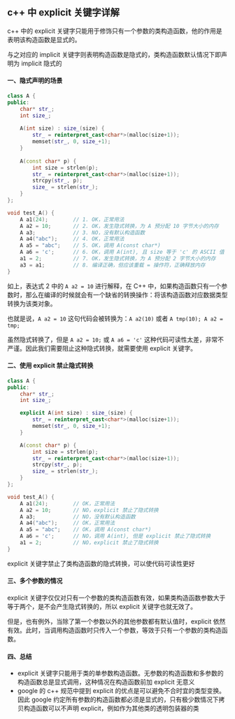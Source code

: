 ## c++ 中 explicit 关键字详解

c++ 中的 explicit 关键字只能用于修饰只有一个参数的类构造函数，他的作用是表明该构造函数是显式的。

与之对应的 implicit 关键字则表明构造函数是隐式的，类构造函数默认情况下即声明为 implicit 隐式的

#### 一、隐式声明的场景

```c++
class A {
public:
    char* str_;
    int size_;
    
    A(int size) : size_(size) {
        str_ = reinterpret_cast<char*>(malloc(size+1));
        memset(str_, 0, size_+1);
    }
    
    A(const char* p) {
        int size = strlen(p);
        str_ = reinterpret_cast<char*>(malloc(size+1));
        strcpy(str_, p);
        size_ = strlen(str_);
    }
};

void test_A() {
    A a1(24);        // 1. OK，正常用法
    A a2 = 10;       // 2. OK，发生隐式转换，为 A 预分配 10 字节大小的内存
    A a3;            // 3. NO，没有默认构造函数
    A a4("abc");     // 4. OK，正常用法
    A a5 = "abc";    // 5. OK，调用 A(const char*)
    A a6 = 'c';      // 6. OK，调用 A(int), 且 size 等于 'c' 的 ASCII 值
    a1 = 2;          // 7. OK，发生隐式转换，为 A 预分配 2 字节大小的内存
    a3 = a1;         // 8. 编译正确，但应该重载 = 操作符，正确释放内存
}
```

如上，表达式 2 中的 `A a2 = 10` 进行解释，在 C++ 中，如果构造函数只有一个参数时，那么在编译的时候就会有一个缺省的转换操作：将该构造函数对应数据类型转换为该类对象。

也就是说，`A a2 = 10` 这句代码会被转换为：`A a2(10)` 或者 `A tmp(10); A a2 = tmp;`

虽然隐式转换了，但是 `A a2 = 10;` 或 `A a6 = 'c'` 这种代码可读性太差，非常不严谨。因此我们需要阻止这种隐式转换，就需要使用 explicit 关键字。

#### 二、使用 explicit 禁止隐式转换

```c++
class A {
public:
    char* str_;
    int size_;

    explicit A(int size) : size_(size) {
        str_ = reinterpret_cast<char*>(malloc(size+1));
        memset(str_, 0, size_+1);
    }

    A(const char* p) {
        int size = strlen(p);
        str_ = reinterpret_cast<char*>(malloc(size+1));
        strcpy(str_, p);
        size_ = strlen(str_);
    }
};

void test_A() {
    A a1(24);        // OK，正常用法
    A a2 = 10;       // NO，explicit 禁止了隐式转换
    A a3;            // NO，没有默认构造函数
    A a4("abc");     // OK，正常用法
    A a5 = "abc";    // OK，调用 A(const char*)
    A a6 = 'c';      // NO，调用 A(int), 但是 explicit 禁止了隐式转换
    a1 = 2;          // NO，explicit 禁止了隐式转换
}
```

 explicit 关键字禁止了类构造函数的隐式转换，可以使代码可读性更好

#### 三、多个参数的情况

explicit 关键字仅仅对只有一个参数的类构造函数有效，如果类构造函数参数大于等于两个，是不会产生隐式转换的，所以 explicit 关键字也就无效了。

但是，也有例外，当除了第一个参数以外的其他参数都有默认值时，explicit 依然有效。此时，当调用构造函数时只传入一个参数，等效于只有一个参数的类构造函数。 

#### 四、总结

- explicit 关键字只能用于类的单参数构造函数。无参数的构造函数和多参数的构造函数总是显式调用，这种情况在构造函数前加 explicit 无意义
- google 的 c++ 规范中提到 explicit 的优点是可以避免不合时宜的类型变换。因此 google 约定所有参数的构造函数都必须是显式的，只有极少数情况下拷贝构造函数可以不声明 explicit，例如作为其他类的透明包装器的类